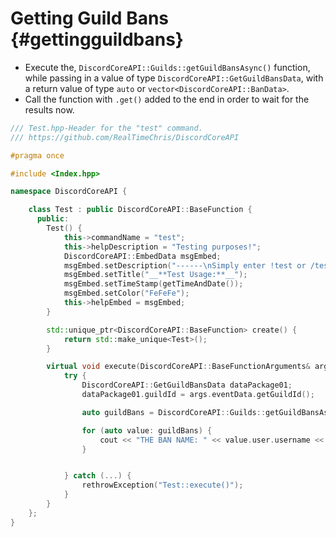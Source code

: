 Getting Guild Bans {#gettingguildbans}
============
- Execute the, `DiscordCoreAPI::Guilds::getGuildBansAsync()` function, while passing in a value of type `DiscordCoreAPI::GetGuildBansData`, with a return value of type `auto` or `vector<DiscordCoreAPI::BanData>`.
- Call the function with `.get()` added to the end in order to wait for the results now.

```cpp
/// Test.hpp-Header for the "test" command.
/// https://github.com/RealTimeChris/DiscordCoreAPI

#pragma once

#include <Index.hpp>

namespace DiscordCoreAPI {

	class Test : public DiscordCoreAPI::BaseFunction {
	  public:
		Test() {
			this->commandName = "test";
			this->helpDescription = "Testing purposes!";
			DiscordCoreAPI::EmbedData msgEmbed;
			msgEmbed.setDescription("------\nSimply enter !test or /test!\n------");
			msgEmbed.setTitle("__**Test Usage:**__");
			msgEmbed.setTimeStamp(getTimeAndDate());
			msgEmbed.setColor("FeFeFe");
			this->helpEmbed = msgEmbed;
		}

		std::unique_ptr<DiscordCoreAPI::BaseFunction> create() {
			return std::make_unique<Test>();
		}

		virtual void execute(DiscordCoreAPI::BaseFunctionArguments& args) {
			try {
				DiscordCoreAPI::GetGuildBansData dataPackage01;
				dataPackage01.guildId = args.eventData.getGuildId();

				auto guildBans = DiscordCoreAPI::Guilds::getGuildBansAsync(dataPackage01).get();

				for (auto value: guildBans) {
					cout << "THE BAN NAME: " << value.user.username << endl;
				}


			} catch (...) {
				rethrowException("Test::execute()");
			}
		}
	};
}
```
